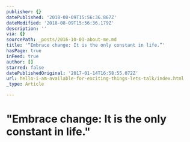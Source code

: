```yaml
---
publisher: {}
datePublished: '2018-08-09T15:56:36.867Z'
dateModified: '2018-08-09T15:56:36.179Z'
description: ''
via: {}
sourcePath: _posts/2016-10-01-about-me.md
title: '“Embrace change: It is the only constant in life.”'
hasPage: true
inFeed: true
author: []
starred: false
datePublishedOriginal: '2017-01-14T16:58:55.072Z'
url: hello-i-am-available-for-exciting-things-lets-talk/index.html
_type: Article

---
```

# "Embrace change: It is the only constant in life."